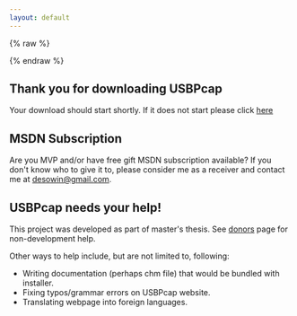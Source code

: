 ```yaml
---
layout: default
---
```


{% raw %}
<script>
    window.onload = function() {
        $.urlParam = function(name){
            var results = new RegExp('[\\?&]' + name + '=([^&#]*)').exec(window.location.href);
            if (results==null){
            return null;
            }else{
            return results[1] || 0;
            }
        }
         setTimeout(function() {
            window.location = 'https://github.com/desowin/usbpcap/releases/download/'+$.urlParam('file');
        }, 2000);
    }
</script>
{% endraw %}

Thank you for downloading USBPcap
---------------------------------

Your download should start shortly. If it does not start please click [here](https://github.com/desowin/usbpcap/releases/download/1.5.1.0/USBPcapSetup-1.5.1.0.exe)

MSDN Subscription
-----------------

Are you MVP and/or have free gift MSDN subscription available? If you don't know who to give it to, please consider me as a receiver and contact me at [desowin@gmail.com](mailto:desowin@gmail.com).

USBPcap needs your help!
------------------------

This project was developed as part of master's thesis. See [donors](donors.html) page for non-development help.

Other ways to help include, but are not limited to, following:  

*   Writing documentation (perhaps chm file) that would be bundled with installer.
*   Fixing typos/grammar errors on USBPcap website.
*   Translating webpage into foreign languages.
